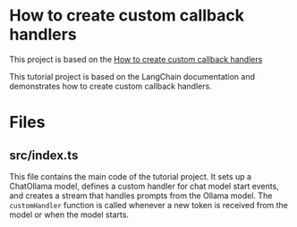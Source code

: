 # How to create custom callback handlers

This project is based on the [How to create custom callback handlers](https://js.langchain.com/docs/how_to/custom_callbacks/)

This tutorial project is based on the LangChain documentation and demonstrates how to create custom callback handlers.

# Files

## src/index.ts

This file contains the main code of the tutorial project. It sets up a ChatOllama model, defines a custom handler for chat model start events, and creates a stream that handles prompts from the Ollama model. The `customHandler` function is called whenever a new token is received from the model or when the model starts.
